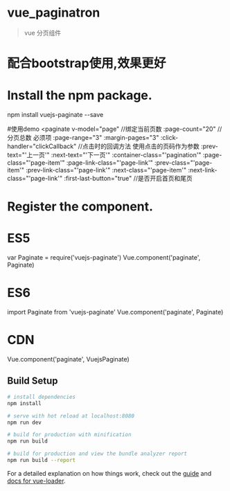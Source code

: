 # vue_paginatron

> vue 分页组件
# 配合bootstrap使用,效果更好
# Install the npm package.
npm install vuejs-paginate --save

#使用demo
<paginate
    v-model="page"                  //绑定当前页数
    :page-count="20"                //分页总数 必须项
    :page-range="3"
    :margin-pages="3"
    :click-handler="clickCallback"  //点击时的回调方法 使用点击的页码作为参数
    :prev-text="'上一页'"
    :next-text="'下一页'"
    :container-class="'pagination'"
    :page-class="'page-item'"
    :page-link-class="'page-link'"
    :prev-class="'page-item'"
    :prev-link-class="'page-link'"
    :next-class="'page-item'"
    :next-link-class="'page-link'"
    :first-last-button="true"       //是否开启首页和尾页
></paginate>

# Register the component.
# ES5
var Paginate = require('vuejs-paginate')
Vue.component('paginate', Paginate)
# ES6
import Paginate from 'vuejs-paginate'
Vue.component('paginate', Paginate)

# CDN
<!-- use the latest release -->
<script src="https://unpkg.com/vuejs-paginate@latest"></script>
<!-- or use the specify version -->
<script src="https://unpkg.com/vuejs-paginate@0.9.0"></script>
Vue.component('paginate', VuejsPaginate)



## Build Setup

``` bash
# install dependencies
npm install

# serve with hot reload at localhost:8080
npm run dev

# build for production with minification
npm run build

# build for production and view the bundle analyzer report
npm run build --report
```

For a detailed explanation on how things work, check out the [guide](http://vuejs-templates.github.io/webpack/) and [docs for vue-loader](http://vuejs.github.io/vue-loader).
